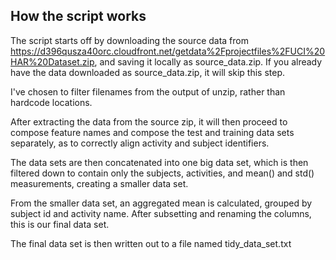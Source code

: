 ## How the script works

The script starts off by downloading the source data from https://d396qusza40orc.cloudfront.net/getdata%2Fprojectfiles%2FUCI%20HAR%20Dataset.zip, and saving it locally as source_data.zip. If you already have the data downloaded as source_data.zip, it will skip this step.

I've chosen to filter filenames from the output of unzip, rather than hardcode locations.

After extracting the data from the source zip, it will then proceed to compose feature names and compose the test and training data sets separately, as to correctly align activity and subject identifiers.

The data sets are then concatenated into one big data set, which is then filtered down to contain only the subjects, activities, and mean() and std() measurements, creating a smaller data set.

From the smaller data set, an aggregated mean is calculated, grouped by subject id and activity name. After subsetting and renaming the columns, this is our final data set.

The final data set is then written out to a file named tidy_data_set.txt


